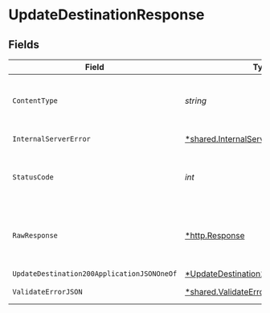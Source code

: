 # UpdateDestinationResponse


## Fields

| Field                                                                                                  | Type                                                                                                   | Required                                                                                               | Description                                                                                            |
| ------------------------------------------------------------------------------------------------------ | ------------------------------------------------------------------------------------------------------ | ------------------------------------------------------------------------------------------------------ | ------------------------------------------------------------------------------------------------------ |
| `ContentType`                                                                                          | *string*                                                                                               | :heavy_check_mark:                                                                                     | HTTP response content type for this operation                                                          |
| `InternalServerError`                                                                                  | [*shared.InternalServerError](../../models/shared/internalservererror.md)                              | :heavy_minus_sign:                                                                                     | Something went wrong                                                                                   |
| `StatusCode`                                                                                           | *int*                                                                                                  | :heavy_check_mark:                                                                                     | HTTP response status code for this operation                                                           |
| `RawResponse`                                                                                          | [*http.Response](https://pkg.go.dev/net/http#Response)                                                 | :heavy_minus_sign:                                                                                     | Raw HTTP response; suitable for custom response parsing                                                |
| `UpdateDestination200ApplicationJSONOneOf`                                                             | [*UpdateDestination200ApplicationJSON](../../models/operations/updatedestination200applicationjson.md) | :heavy_minus_sign:                                                                                     | Ok                                                                                                     |
| `ValidateErrorJSON`                                                                                    | [*shared.ValidateErrorJSON](../../models/shared/validateerrorjson.md)                                  | :heavy_minus_sign:                                                                                     | Validation Failed                                                                                      |